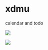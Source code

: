 # xdmu
calendar and todo

![](http://ww1.sinaimg.cn/large/83a4054dgy1fpaow92f2ej21vo12udke.jpg)

![](https://media.giphy.com/media/4K3gpGXEMlyqyDIt1R/giphy.gif)

